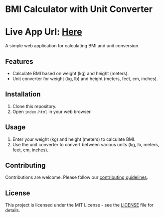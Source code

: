 # BMI Calculator with Unit Converter
# Live App Url: [Here](https://kamalu-chioma.github.io/BMI_html/)

A simple web application for calculating BMI and unit conversion.

## Features

- Calculate BMI based on weight (kg) and height (meters).
- Unit converter for weight (kg, lb) and height (meters, feet, cm, inches).

## Installation

1. Clone this repository.
2. Open `index.html` in your web browser.

## Usage

1. Enter your weight (kg) and height (meters) to calculate BMI.
2. Use the unit converter to convert between various units (kg, lb, meters, feet, cm, inches).

## Contributing

Contributions are welcome. Please follow our [contributing guidelines](CONTRIBUTING.md).

## License

This project is licensed under the MIT License - see the [LICENSE](LICENSE) file for details.

